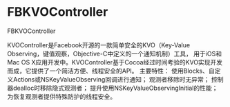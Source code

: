 # FBKVOController
FBKVOController

KVOController是Facebook开源的一款简单安全的KVO（Key-Value Observing，键值观察，Objective-C中定义的一个通知机制）工具，
用于iOS和Mac OS X应用开发中。KVOController基于Cocoa经过时间考验的KVO实现开发而成，它提供了一个简洁方便、线程安全的API。
主要特性：
使用Blocks、自定义Actions或NSKeyValueObserving回调进行通知；
观测者移除时无异常；
控制器dealloc时移除隐式观测者；
提升使用NSKeyValueObservingInitial的性能；
为恢复观测者提供特殊防护的线程安全。

